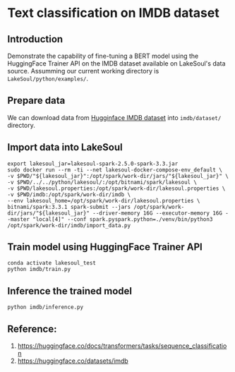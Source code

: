 # Text classification on IMDB dataset
## Introduction
Demonstrate the capability of fine-tuning a BERT model using the HuggingFace Trainer API on the IMDB dataset available on LakeSoul's data source. Assumming our current working directory is `LakeSoul/python/examples/`.

## Prepare data
We can download data from [Hugginface IMDB dataset](https://huggingface.co/datasets/imdb/tree/refs%2Fconvert%2Fparquet/plain_text/train) into `imdb/dataset/` directory.

## Import data into LakeSoul
```shell
export lakesoul_jar=lakesoul-spark-2.5.0-spark-3.3.jar
sudo docker run --rm -ti --net lakesoul-docker-compose-env_default \
-v $PWD/"${lakesoul_jar}":/opt/spark/work-dir/jars/"${lakesoul_jar}" \
-v $PWD/../../python/lakesoul/:/opt/bitnami/spark/lakesoul \
-v $PWD/lakesoul.properties:/opt/spark/work-dir/lakesoul.properties \
-v $PWD/imdb:/opt/spark/work-dir/imdb \
--env lakesoul_home=/opt/spark/work-dir/lakesoul.properties \
bitnami/spark:3.3.1 spark-submit --jars /opt/spark/work-dir/jars/"${lakesoul_jar}" --driver-memory 16G --executor-memory 16G --master "local[4]" --conf spark.pyspark.python=./venv/bin/python3 /opt/spark/work-dir/imdb/import_data.py
```

## Train model using HuggingFace Trainer API
```shell
conda activate lakesoul_test
python imdb/train.py 
```

## Inference the trained model
```shell 
python imdb/inference.py
```

##  Reference:
1. https://huggingface.co/docs/transformers/tasks/sequence_classification
2. https://huggingface.co/datasets/imdb

